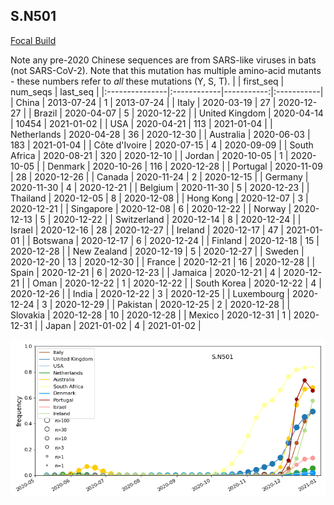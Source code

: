 

## S.N501
[Focal Build](https://nextstrain.org/groups/neherlab/ncov/S.N501?)

Note any pre-2020 Chinese sequences are from SARS-like viruses in bats (not SARS-CoV-2).
Note that this mutation has multiple amino-acid mutants - these numbers refer to _all_ these mutations (Y, S, T).
|                | first_seq   |   num_seqs | last_seq   |
|:---------------|:------------|-----------:|:-----------|
| China          | 2013-07-24  |          1 | 2013-07-24 |
| Italy          | 2020-03-19  |         27 | 2020-12-27 |
| Brazil         | 2020-04-07  |          5 | 2020-12-22 |
| United Kingdom | 2020-04-14  |      10454 | 2021-01-02 |
| USA            | 2020-04-21  |        113 | 2021-01-04 |
| Netherlands    | 2020-04-28  |         36 | 2020-12-30 |
| Australia      | 2020-06-03  |        183 | 2021-01-04 |
| Côte d'Ivoire  | 2020-07-15  |          4 | 2020-09-09 |
| South Africa   | 2020-08-21  |        320 | 2020-12-10 |
| Jordan         | 2020-10-05  |          1 | 2020-10-05 |
| Denmark        | 2020-10-26  |        116 | 2020-12-28 |
| Portugal       | 2020-11-09  |         28 | 2020-12-26 |
| Canada         | 2020-11-24  |          2 | 2020-12-15 |
| Germany        | 2020-11-30  |          4 | 2020-12-21 |
| Belgium        | 2020-11-30  |          5 | 2020-12-23 |
| Thailand       | 2020-12-05  |          8 | 2020-12-08 |
| Hong Kong      | 2020-12-07  |          3 | 2020-12-21 |
| Singapore      | 2020-12-08  |          6 | 2020-12-22 |
| Norway         | 2020-12-13  |          5 | 2020-12-22 |
| Switzerland    | 2020-12-14  |          8 | 2020-12-24 |
| Israel         | 2020-12-16  |         28 | 2020-12-27 |
| Ireland        | 2020-12-17  |         47 | 2021-01-01 |
| Botswana       | 2020-12-17  |          6 | 2020-12-24 |
| Finland        | 2020-12-18  |         15 | 2020-12-28 |
| New Zealand    | 2020-12-19  |          5 | 2020-12-27 |
| Sweden         | 2020-12-20  |         13 | 2020-12-30 |
| France         | 2020-12-21  |         16 | 2020-12-28 |
| Spain          | 2020-12-21  |          6 | 2020-12-23 |
| Jamaica        | 2020-12-21  |          4 | 2020-12-21 |
| Oman           | 2020-12-22  |          1 | 2020-12-22 |
| South Korea    | 2020-12-22  |          4 | 2020-12-26 |
| India          | 2020-12-22  |          3 | 2020-12-25 |
| Luxembourg     | 2020-12-24  |          3 | 2020-12-29 |
| Pakistan       | 2020-12-25  |          2 | 2020-12-28 |
| Slovakia       | 2020-12-28  |         10 | 2020-12-28 |
| Mexico         | 2020-12-31  |          1 | 2020-12-31 |
| Japan          | 2021-01-02  |          4 | 2021-01-02 |

![Overall trends S.N501](/overall_trends_figures/overall_trends_S.N501.png)
